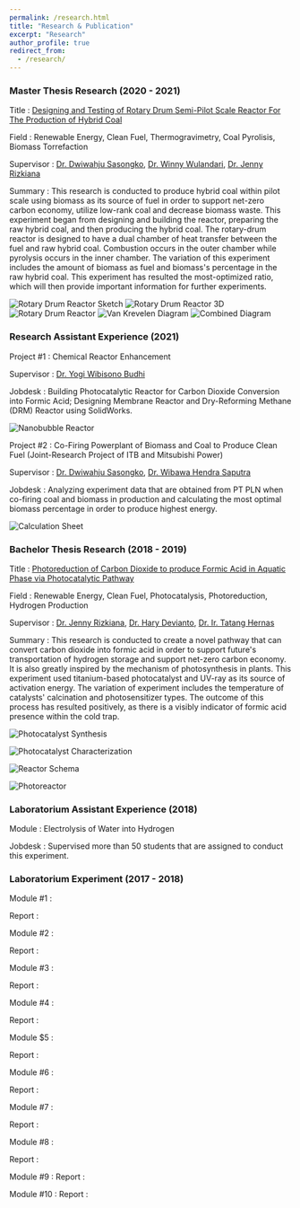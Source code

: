 ```yaml
---
permalink: /research.html
title: "Research & Publication"
excerpt: "Research"
author_profile: true
redirect_from: 
  - /research/
---
```


### Master Thesis Research (2020 - 2021)
Title : [Designing and Testing of Rotary Drum Semi-Pilot Scale Reactor For The Production of Hybrid Coal](https://digilib.itb.ac.id/gdl/view/54664/)

Field : Renewable Energy, Clean Fuel, Thermogravimetry, Coal Pyrolisis, Biomass Torrefaction

Supervisor : [Dr. Dwiwahju Sasongko](https://scholar.google.com/citations?user=u9kZS2AAAAAJ&hl=en), [Dr. Winny Wulandari](https://scholar.google.co.id/citations?user=pmJKjcUAAAAJ&hl=en), [Dr. Jenny Rizkiana](https://scholar.google.co.id/citations?user=fpF0-o4AAAAJ&hl=en)

Summary : This research is conducted to produce hybrid coal within pilot scale using biomass as its source of fuel in order to support net-zero carbon economy, utilize low-rank coal and decrease biomass waste. This experiment began from designing and building the reactor, preparing the raw hybrid coal, and then producing the hybrid coal. The rotary-drum reactor is designed to have a dual chamber of heat transfer between the fuel and raw hybrid coal. Combustion occurs in the outer chamber while pyrolysis occurs in the inner chamber. The variation of this experiment includes the amount of biomass as fuel and biomass's percentage in the raw hybrid coal. This experiment has resulted the most-optimized ratio, which will then provide important information for further experiments.

![Rotary Drum Reactor Sketch](/images/master_thesis_rotary_drum_reactor_sketch.png)
![Rotary Drum Reactor 3D](/images/master_thesis_rotary_drum_reactor_3d.png)
![Rotary Drum Reactor](/images/master_thesis_rotary_drum_reactor.png)
![Van Krevelen Diagram](/images/master_thesis_vankrevelen_diagram.png)
![Combined Diagram](/images/master_thesis_combine_diagram.png)


### Research Assistant Experience (2021)
Project #1 : Chemical Reactor Enhancement

Supervisor : [Dr. Yogi Wibisono Budhi](https://scholar.google.com/citations?user=Cy-uNAkAAAAJ&hl=id)

Jobdesk : Building Photocatalytic Reactor for Carbon Dioxide Conversion into Formic Acid; Designing Membrane Reactor and Dry-Reforming Methane (DRM) Reactor using SolidWorks.

![Nanobubble Reactor](/images/photocatalytic_nanobubble_reactor.jpg)

Project #2 : Co-Firing Powerplant of Biomass and Coal to Produce Clean Fuel (Joint-Research Project of ITB and Mitsubishi Power)

Supervisor : [Dr. Dwiwahju Sasongko](https://scholar.google.com/citations?user=u9kZS2AAAAAJ&hl=en), [Dr. Wibawa Hendra Saputra](https://scholar.google.com.au/citations?user=OlMjMsYAAAAJ&hl=en)

Jobdesk : Analyzing experiment data that are obtained from PT PLN when co-firing coal and biomass in production and calculating the most optimal biomass percentage in order to produce highest energy.

![Calculation Sheet](/images/research_scientist_project_2.png)


### Bachelor Thesis Research (2018 - 2019)
Title : [Photoreduction of Carbon Dioxide to produce Formic Acid in Aquatic Phase via Photocatalytic Pathway](https://doi.org/10.30598/ijcr.2020.8-jen)

Field : Renewable Energy, Clean Fuel, Photocatalysis, Photoreduction, Hydrogen Production

Supervisor : [Dr. Jenny Rizkiana](https://scholar.google.co.id/citations?user=fpF0-o4AAAAJ&hl=en), [Dr. Hary Devianto](https://scholar.google.com/citations?user=IShCXkUAAAAJ&hl=en), [Dr. Ir. Tatang Hernas](https://www.researchgate.net/scientific-contributions/Tatang-Hernas-Soerawidjaja-2078816543)

Summary : This research is conducted to create a novel pathway that can convert carbon dioxide into formic acid in order to support future's transportation of hydrogen storage and support net-zero carbon economy. It is also greatly inspired by the mechanism of photosynthesis in plants. This experiment used titanium-based photocatalyst and UV-ray as its source of activation energy. The variation of experiment includes the temperature of catalysts' calcination and photosensitizer types. The outcome of this process has resulted positively, as there is a visibly indicator of formic acid presence within the cold trap.


![Photocatalyst Synthesis](/images/bachelor_thesis_photocatalyst_synthesis.jpg)

![Photocatalyst Characterization](/images/bachelor_thesis_photocatalyst.png)

![Reactor Schema](/images/bachelor_thesis_experiment_scheme.png)

![Photoreactor](/images/bachelor_thesis_photoreactor.png)


### Laboratorium Assistant Experience (2018)
Module : Electrolysis of Water into Hydrogen

Jobdesk : Supervised more than 50 students that are assigned to conduct this experiment.

### Laboratorium Experiment (2017 - 2018)

Module #1 :

Report :

Module #2 :

Report :

Module #3 :

Report :

Module #4 :

Report :

Module $5 :

Report :

Module #6 :

Report :

Module #7 :

Report :

Module #8 :

Report :

Module #9 :
Report :

Module #10 :
Report :



